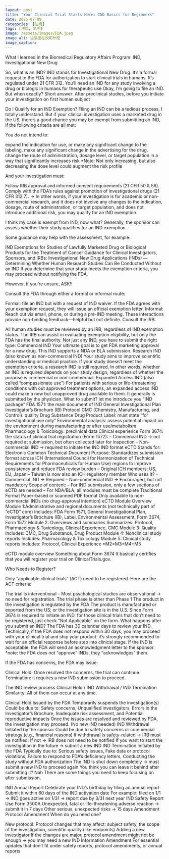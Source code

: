```yaml
---
layout: post
title: "Your Clinical Trial Starts Here: IND Basics for Beginners"
date: 2025-07-09
categories: [法規]
tags: [法規, 新手]
image: /assets/images/FDA.jpeg  
image_alt: 這張圖在說明什麼
image_caption: 
---
```

What I learned in the Biomedical Regulatory Affairs Program: IND, Investigational New Drug


So, what is an IND?
IND stands for Investigational New Drug. It’s a formal request to the FDA for authorization to start clinical trials in humans.
It’s regulated under 21 CFR 312.
You’ll need an IND for any study involving a drug or biologic in humans for therapeutic use
Okay, I’m going to file an IND. But when exactly?
Short answer: After preclinical studies, before you initiate your investigation on first human subject

Do I Qualify for an IND Exemption?
Filing an IND can be a tedious process, I totally understand. But if your clinical investigation uses a marketed drug in the US, there’s a good chance you may be exempt from submitting an IND, if the following criteria are all met:

You do not intend to:

expand the indication for use, or make any significant change to the labeling.
make any significant change in the advertising for the drug.
change the route of administration, dosage level, or target population in a way that significantly increases risk
*Note: Not only increasing, but also decreasing the dose level could augment the risk profile

And your investigation must:

Follow IRB approval and informed consent requirements (21 CFR 50 & 56).
Comply with the FDA’s rules against promotion of investigational drugs (21 CFR 312.7).
→ In other words, if your investigation is for academic or non-commercial research, and it does not involve any changes to the indication, dosage, route of administration, or target population, and does not introduce additional risk, you may qualify for an IND exemption.

I think my case is exempt from IND, now what?
Generally, the sponsor can assess whether their study qualifies for an IND exemption.

Some guidance may help with the assessment, for example:

IND Exemptions for Studies of Lawfully Marketed Drug or Biological Products for the Treatment of Cancer
Guidance for Clinical Investigators, Sponsors, and IRBs: Investigational New Drug Applications (INDs) — Determining Whether Human Research Studies Can Be Conducted Without an IND
If you determine that your study meets the exemption criteria, you may proceed without notifying the FDA.

However, if you’re unsure, ASK!!

Consult the FDA through either a formal or informal route:

Formal: file an IND but with a request of IND waiver. If the FDA agrees with your exemption request, they will issue an official exemption letter.
Informal: Reach out via email, phone, or during a pre-IND meeting. These interactions provide non-binding feedback—helpful but not definite.
Consult the IRB:

All human studies must be reviewed by an IRB, regardless of IND exemption status.
The IRB can assist in evaluating exemption eligibility, but only the FDA has the final authority.
Not just any IND, you have to submit the right type:
Commercial IND
Your ultimate goal is to get FDA marketing approval for a new drug. This IND supports a NDA or BLA submission.
Research IND (also known as non-commercial IND)
Your study aims to improve scientific understanding or medical practice.
If your study doesn’t meet the exemption criteria, a research IND is still required. In other words, whether an IND is required depends on your study design, regardless of whether the purpose is commercial or non-commercial.
Expanded Access IND (also called “compassionate use”)
For patients with serious or life-threatening conditions with out approved treatment options, an expanded access IND could make a new but unapproved drug available to them.
It generally is submitted by the physician.
What to submit? let me introduce you “IND package”
FDA 1571: the main document of IND
General Investigational Plan
Investigator’s Brochure (IB)
Protocol
CMC (Chemistry, Manufacturing, and Control): quality
Drug Substance
Drug Product
Label: must state “for investigational use only”
Environmental analysis: assess potential impact on the environment during manufacturing or after use/metabolism
Pharmacology & Toxicology: preclinical data
Clinical experience
Form 3674: the status of clinical trial registration
(Form 1572):
– Commercial IND → not required at submission, but often collected later for inspection
– Non-commercial IND → required to initiate the IND
IND format
eCTD
Stands for: Electronic Common Technical Document
Purpose: Standardizes submission format across ICH (International Council for Harmonization of Technical Requirements for Pharmaceuticals for Human Use) regions to improve consistency and reduce FDA review burden
– Original ICH members: US, EU, Japan
– Taiwan is now also an ICH regulatory member
Who uses it?
– Commercial IND → Required
– Non-commercial IND → Encouraged, but not mandatory
Scope of content:
– For IND submission, only a few sections of eCTD are needed
– For NDA/BLA, all modules must be complete
Traditional Format
Paper-based or scanned PDF format
Only available to non-commercial INDs (no drug-approval intention)
eCTD Module Overview
Module 1:Administrative and regional documents (not technically part of “eCTD” core)
Includes: FDA Form 1571, General Investigational Plan, Investigator’s Brochure (IB), Label, Environmental Assessment, Form 3674, Form 1572
Module 2: Overviews and summaries
Summarizes: Protocol, Pharmacology & Toxicology, Clinical Experience, CMC
Module 3: Quality
Includes: CMC, Drug Substance, Drug Product
Module 4: Nonclinical study reports
Includes: Pharmacology & Toxicology
Module 5: Clinical study reports
Includes: Protocol, Clinical Experience
*M2=M3+M4+M5


eCTD module overview
Something about Form 3674
It basically certifies that you will register your trial on ClinicalTrials.gov.

Who Needs to Register?

Only “applicable clinical trials” (ACT) need to be registered. Here are the ACT criteria:

The trial is interventional
– Most psychological studies are observational → no need for registration.
The trial phase is other than Phase 1
The product in the investigation is regulated by the FDA
The product is manufactured or exported from the US; or the investigation site is in the U.S.
Since Form 3674 is required to initiate an IND, for those clinical trials that don’t need to be registered, just check “Not Applicable” on the form.
What happens after you submit an IND?
The FDA has 30 calendar days to review your IND.
Technically, if the FDA does not respond within 30 days, you may proceed with your clinical trial and ship your product.
it’s strongly recommended to wait for an official response before step into clinical stage.
If the IND is acceptable, the FDA will send an acknowledgment letter to the sponsor.
*note: the FDA does not “approve” INDs, they “acknowledges” them.

If the FDA has concerns, the FDA may issue:

Clinical Hold: Once resolved the concerns, the trial can continue.
Termination: it requires a new IND submission to proceed.

The IND review process
Clinical Hold / IND Withdrawal / IND Termination
Similarity: All of them can occur at any time.

Clinical Hold
Issued by the FDA
Temporarily suspends the investigation(s)
Could be due to: Safety concerns, Unqualified investigators, Errors in the Investigator’s Brochure, Inadequate risk assessment, and Potential reproductive impacts
Once the issues are resolved and reviewed by FDA, the investigation may proceed. (No new IND needed)
IND Withdrawal
Initiated by the sponsor
Could be due to safety concerns or commercial strategy (e.g., financial reasons)
If withdrawal is safety-related → IRB must be notified; If not → IRB does not need to be notified
If you want to start the investigation in the future → submit a new IND
IND Termination
Initiated by the FDA
Typically due to: Serious safety issues, Fake data or protocol violations, Failure to respond to FDA’s deficiency letters, Conducting the study without FDA authorization
The IND is shut down completely → must submit a new IND to proceed again
You think you can leave it behind after submitting it? Nah
There are some things you need to keep focusing on after submission.

IND Annual Report
Celebrate your IND’s birthday by filing an annual report
Submit it within 60 days of the IND activation date
For example: filed on 1/1 → IND goes active on 1/31 → report due by 3/31 next year
IND Safety Report
Use Form 3500A
Unexpected, fatal or life-threatening adverse reaction → submit it in 7 days
Other serious, unexpected risks → 15 days
Amendment
Protocol Amendment
When do you need one?

New protocol: Protocol changes that may affect: subject safety, the scope of the investigation, scientific quality (like endpoints)
Adding a new investigator
If the changes are major, protocol amendment might not be enough → you may need a new IND
Information Amendment
For essential updates that don’t fit under safety reports, protocol amendments, or annual reports
